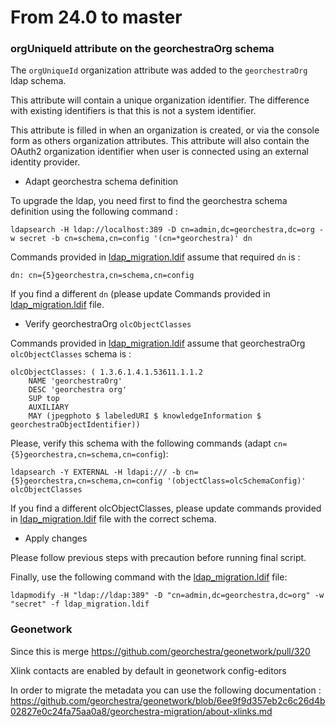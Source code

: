 # From 24.0 to master

### orgUniqueId attribute on the georchestraOrg schema

The `orgUniqueId` organization attribute was added to the `georchestraOrg` ldap schema.


This attribute will contain a unique organization identifier. The difference with existing identifiers is that this is not a system identifier.

This attribute is filled in when an organization is created, or via the console form as others organization attributes.
This attribute will also contain the OAuth2 organization identifier when user is connected using an external identity provider.

* Adapt georchestra schema definition

To upgrade the ldap, you need first to find the georchestra schema definition using the following command :

```
ldapsearch -H ldap://localhost:389 -D cn=admin,dc=georchestra,dc=org -w secret -b cn=schema,cn=config '(cn=*georchestra)' dn
```

Commands provided in [ldap_migration.ldif](ldap_migration.ldif) assume that required `dn` is :

`dn: cn={5}georchestra,cn=schema,cn=config`

If you find a different `dn` (please update Commands provided in [ldap_migration.ldif](ldap_migration.ldif) file.

* Verify georchestraOrg `olcObjectClasses`

Commands provided in [ldap_migration.ldif](ldap_migration.ldif) assume that georchestraOrg `olcObjectClasses` schema is :

```
olcObjectClasses: ( 1.3.6.1.4.1.53611.1.1.2
    NAME 'georchestraOrg'
    DESC 'georchestra org'
    SUP top
    AUXILIARY
    MAY (jpegphoto $ labeledURI $ knowledgeInformation $ georchestraObjectIdentifier))
```
Please, verify this schema with the following commands (adapt `cn={5}georchestra,cn=schema,cn=config`): 

```
ldapsearch -Y EXTERNAL -H ldapi:/// -b cn={5}georchestra,cn=schema,cn=config '(objectClass=olcSchemaConfig)' olcObjectClasses
```

If you find a different olcObjectClasses, please update commands provided in [ldap_migration.ldif](ldap_migration.ldif) file with the correct schema.
 

* Apply changes

Please follow previous steps with precaution before running final script.

Finally, use the following command with the [ldap_migration.ldif](ldap_migration.ldif) file:

```
ldapmodify -H "ldap://ldap:389" -D "cn=admin,dc=georchestra,dc=org" -w "secret" -f ldap_migration.ldif
```

### Geonetwork

Since this is merge https://github.com/georchestra/geonetwork/pull/320

Xlink contacts are enabled by default in geonetwork config-editors

In order to migrate the metadata you can use the following documentation : https://github.com/georchestra/geonetwork/blob/6ee9f9d357eb2c6c26d4b02827e0c24fa75aa0a8/georchestra-migration/about-xlinks.md

